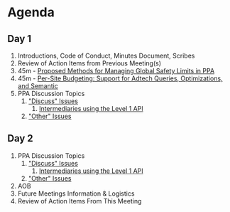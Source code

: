 # Agenda

## Day 1

1. Introductions, Code of Conduct, Minutes Document, Scribes
1. Review of Action Items from Previous Meeting(s)
2. 45m - [Proposed Methods for Managing Global Safety Limits in PPA](https://github.com/w3c/patwg/issues/48)
3. 45m - [Per-Site Budgeting: Support for Adtech Queries, Optimizations, and Semantic](https://github.com/w3c/patwg/issues/49)
1. PPA Discussion Topics
   1. ["Discuss" Issues](https://github.com/w3c/ppa/issues?q=state%3Aopen%20label%3A%22discuss%22)
       1. [Intermediaries using the Level 1 API](https://github.com/w3c/patwg/issues/44)
   3. ["Other" Issues](https://github.com/patcg/ppa-api/issues?q=state%3Aopen%20-label%3A%22discuss%22%20%20is%3Aissue)

## Day 2

1. PPA Discussion Topics
   1. ["Discuss" Issues](https://github.com/w3c/ppa/issues?q=state%3Aopen%20label%3A%22discuss%22)
       1. [Intermediaries using the Level 1 API](https://github.com/w3c/patwg/issues/44)
   1. ["Other" Issues](https://github.com/patcg/ppa-api/issues?q=state%3Aopen%20-label%3A%22discuss%22%20%20is%3Aissue)
1. AOB
1. Future Meetings Information & Logistics
1. Review of Action Items From This Meeting
